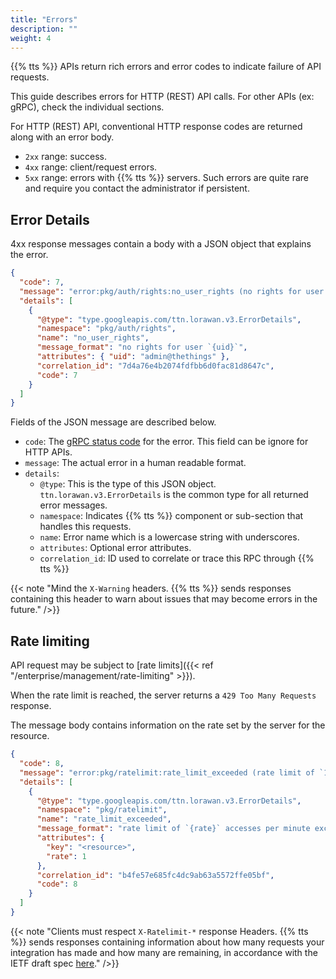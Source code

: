 ```yaml
---
title: "Errors"
description: ""
weight: 4
---
```


{{% tts %}} APIs return rich errors and error codes to indicate failure of API requests.

<!--more-->

This guide describes errors for HTTP (REST) API calls. For other APIs (ex: gRPC), check the individual sections.

For HTTP (REST) API, conventional HTTP response codes are returned along with an error body.

- `2xx` range: success.
- `4xx` range: client/request errors.
- `5xx` range: errors with {{% tts %}} servers. Such errors are quite rare and require you contact the administrator if persistent.

## Error Details

4xx response messages contain a body with a JSON object that explains the error.

```json
{
  "code": 7,
  "message": "error:pkg/auth/rights:no_user_rights (no rights for user `admin@thethings`)",
  "details": [
    {
      "@type": "type.googleapis.com/ttn.lorawan.v3.ErrorDetails",
      "namespace": "pkg/auth/rights",
      "name": "no_user_rights",
      "message_format": "no rights for user `{uid}`",
      "attributes": { "uid": "admin@thethings" },
      "correlation_id": "7d4a76e4b2074fdfbb6d0fac81d8647c",
      "code": 7
    }
  ]
}
```

Fields of the JSON message are described below.

- `code`: The [gRPC status code](https://grpc.github.io/grpc/core/md_doc_statuscodes.html) for the error. This field can be ignore for HTTP APIs.
- `message`: The actual error in a human readable format.
- `details`:
  - `@type`: This is the type of this JSON object. `ttn.lorawan.v3.ErrorDetails` is the common type for all returned error messages.
  - `namespace`: Indicates {{% tts %}} component or sub-section that handles this requests.
  - `name`: Error name which is a lowercase string with underscores.
  - `attributes`: Optional error attributes.
  - `correlation_id`: ID used to correlate or trace this RPC through {{% tts %}}

{{< note "Mind the `X-Warning` headers. {{% tts %}} sends responses containing this header to warn about issues that may become errors in the future." />}}

## Rate limiting

API request may be subject to [rate limits]({{< ref "/enterprise/management/rate-limiting" >}}).

When the rate limit is reached, the server returns a `429 Too Many Requests` response.

The message body contains information on the rate set by the server for the resource.

```json
{
  "code": 8,
  "message": "error:pkg/ratelimit:rate_limit_exceeded (rate limit of `1` accesses per minute exceeded for resource `<resource>`)",
  "details": [
    {
      "@type": "type.googleapis.com/ttn.lorawan.v3.ErrorDetails",
      "namespace": "pkg/ratelimit",
      "name": "rate_limit_exceeded",
      "message_format": "rate limit of `{rate}` accesses per minute exceeded for resource `{key}`",
      "attributes": {
        "key": "<resource>",
        "rate": 1
      },
      "correlation_id": "b4fe57e685fc4dc9ab63a5572ffe05bf",
      "code": 8
    }
  ]
}
```

{{< note "Clients must respect `X-Ratelimit-*` response Headers. {{% tts %}} sends responses containing information about how many requests your integration has made and how many are remaining, in accordance with the IETF draft spec [here](https://tools.ietf.org/id/draft-polli-ratelimit-headers-03.html)." />}}
